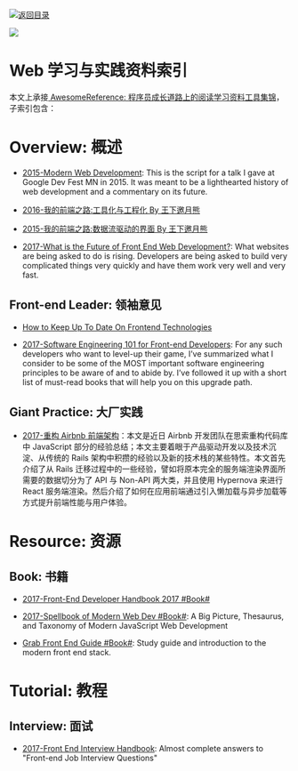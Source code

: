 [![返回目录](https://parg.co/UGo)](https://github.com/wxyyxc1992/Awesome-Links)

![](http://7xi5sw.com1.z0.glb.clouddn.com/1-gcVLvWktBPvc3rgp5fLvBA.jpeg)

# Web 学习与实践资料索引

本文上承接[ AwesomeReference: 程序员成长道路上的阅读学习资料工具集锦](https://github.com/wxyyxc1992/Awesome-Links)，子索引包含：

# Overview: 概述

* [2015-Modern Web Development](http://6me.us/nS16): This is the script for a talk I gave at Google Dev Fest MN in 2015. It was meant to be a lighthearted history of web development and a commentary on its future.

* [2016-我的前端之路:工具化与工程化 By 王下邀月熊](https://zhuanlan.zhihu.com/p/24575395)

* [2015-我的前端之路:数据流驱动的界面 By 王下邀月熊](https://segmentfault.com/a/1190000004292245)

* [2017-What is the Future of Front End Web Development?](https://parg.co/bJr): What websites are being asked to do is rising. Developers are being asked to build very complicated things very quickly and have them work very well and very fast.

## Front-end Leader: 领袖意见

* [How to Keep Up To Date On Frontend Technologies](https://uptodate.frontendrescue.org/)

* [2017-Software Engineering 101 for Front-end Developers](https://parg.co/byf): For any such developers who want to level-up their game, I’ve summarized what I consider to be some of the MOST important software engineering principles to be aware of and to abide by. I’ve followed it up with a short list of must-read books that will help you on this upgrade path.

## Giant Practice: 大厂实践

* [2017-重构 Airbnb 前端架构](https://parg.co/bkA)：本文是近日 Airbnb 开发团队在思索重构代码库中 JavaScript 部分的经验总结；本文主要着眼于产品驱动开发以及技术沉淀、从传统的 Rails 架构中积攒的经验以及新的技术栈的某些特性。本文首先介绍了从 Rails 迁移过程中的一些经验，譬如将原本完全的服务端渲染界面所需要的数据切分为了 API 与 Non-API 两大类，并且使用 Hypernova 来进行 React 服务端渲染。然后介绍了如何在应用前端通过引入懒加载与异步加载等方式提升前端性能与用户体验。

# Resource: 资源

## Book: 书籍

* [2017-Front-End Developer Handbook 2017 #Book#](https://www.gitbook.com/book/frontendmasters/front-end-handbook-2017/details)

* [2017-Spellbook of Modern Web Dev #Book#](https://parg.co/bv9): A Big Picture, Thesaurus, and Taxonomy of Modern JavaScript Web Development

* [Grab Front End Guide #Book#](https://github.com/grab/front-end-guide): Study guide and introduction to the modern front end stack.

# Tutorial: 教程

## Interview: 面试

* [2017-Front End Interview Handbook](https://github.com/yangshun/front-end-interview-handbook): Almost complete answers to "Front-end Job Interview Questions"
